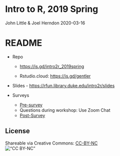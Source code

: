 Intro to R, 2019 Spring
================
John Little & Joel Herndon
2020-03-16

<!-- Edit the README.Rmd.  Readme.md is auto genererated -->

# README

  - Repo
    
      - <https://is.gd/intro2r_2019spring>
    
      - Rstudio.cloud: <https://is.gd/gentler>

  - Slides - <https://rfun.library.duke.edu/intro2r/slides>

  - Surveys
    
      - [Pre-survey](https://forms.gle/BpqwQLwArSddVerz5)
      - Questions during workshop: Use Zoom Chat
      - [Post-Survey](https://forms.gle/xKTVmtijMJYVAFxB9)

## License

Shareable via Creative Commons:
[CC-BY-NC](https://creativecommons.org/licenses/by-nc/4.0/)<br> ![“CC
BY-NC”](images/by-nc.png)
